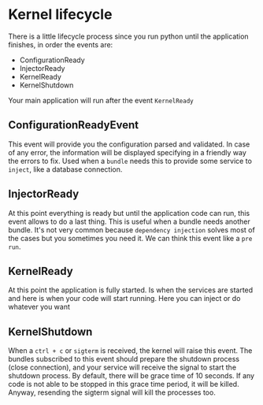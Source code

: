 # Kernel lifecycle

There is a little lifecycle process since you run python until the application finishes, in order the events are:
* ConfigurationReady
* InjectorReady
* KernelReady
* KernelShutdown

Your main application will run after the event `KernelReady`

## ConfigurationReadyEvent
This event will provide you the configuration parsed and validated. In case of any error, the information will
be displayed specifying in a friendly way the errors to fix. Used when a `bundle` needs this to provide some service
to `inject`, like a database connection.

## InjectorReady
At this point everything is ready but until the application code can run, this event allows to do a last thing. This
is useful when a bundle needs another bundle. It's not very common because `dependency injection` solves most of the
cases but you sometimes you need it. We can think this event like a `pre run`.

## KernelReady
At this point the application is fully started. Is when the services are started and here is when your code will
start running. Here you can inject or do whatever you want

## KernelShutdown
When a `ctrl + c` or `sigterm` is received, the kernel will raise this event. The bundles subscribed to this event
should prepare the shutdown process (close connection), and your service will receive the signal to start the shutdown
process. By default, there will be grace time of 10 seconds. If any code is not able to be stopped in this grace time
period, it will be killed. Anyway, resending the sigterm signal will kill the processes too.